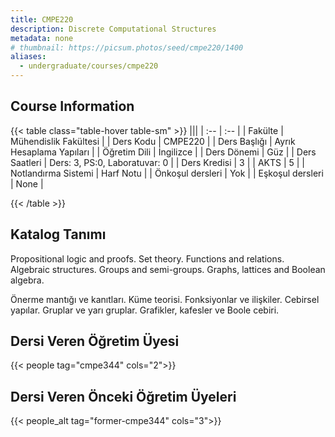 ```yaml
---
title: CMPE220
description: Discrete Computational Structures
metadata: none
# thumbnail: https://picsum.photos/seed/cmpe220/1400
aliases:
  - undergraduate/courses/cmpe220
---
```


## Course Information

<!-- prettier-ignore-start -->
{{< table class="table-hover table-sm" >}}
|||
| :-- | :-- |
| Fakülte | Mühendislik Fakültesi |
| Ders Kodu | CMPE220 |
| Ders Başlığı | Ayrık Hesaplama Yapıları |
| Öğretim Dili | İngilizce |
| Ders Dönemi | Güz |
| Ders Saatleri | Ders: 3, PS:0, Laboratuvar: 0 |
| Ders Kredisi | 3 |
| AKTS | 5 |
| Notlandırma Sistemi | Harf Notu |
| Önkoşul dersleri | Yok |
| Eşkoşul dersleri | None |

{{< /table >}}
<!-- prettier-ignore-end -->

## Katalog Tanımı

Propositional logic and proofs. Set theory. Functions and relations. Algebraic structures. Groups and semi-groups. Graphs, lattices and Boolean algebra.

Önerme mantığı ve kanıtları. Küme teorisi. Fonksiyonlar ve ilişkiler. Cebirsel yapılar. Gruplar ve yarı gruplar. Grafikler, kafesler ve Boole cebiri.

## Dersi Veren Öğretim Üyesi

{{< people tag="cmpe344" cols="2">}}

## Dersi Veren Önceki Öğretim Üyeleri

{{< people_alt tag="former-cmpe344" cols="3">}}
